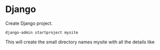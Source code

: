# Django

<p>Create Django project.</p>

```
django-admin startproject mysite
```

<p>This will create the small directory names mysite with all the details like</p>
